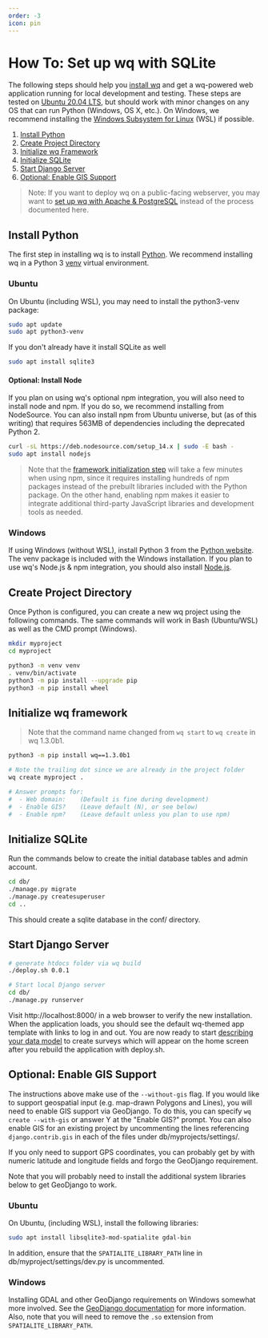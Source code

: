 ```yaml
---
order: -3
icon: pin
---
```


How To: Set up wq with SQLite
=============================

The following steps should help you [install wq] and get a wq-powered web application running for local development and testing.  These steps are tested on [Ubuntu 20.04 LTS][Ubuntu], but should work with minor changes on any OS that can run Python (Windows, OS X, etc.).  On Windows, we recommend installing the [Windows Subsystem for Linux][WSL] (WSL) if possible.

1. [Install Python](#install-python)
2. [Create Project Directory](#create-project-directory)
3. [Initialize wq Framework](#initialize-wq-framework)
4. [Initialize SQLite](#initialize-sqlite)
5. [Start Django Server](#start-django-server)
6. [Optional: Enable GIS Support](#optional-enable-gis-support)

> Note: If you want to deploy wq on a public-facing webserver, you may want to [set up wq with Apache & PostgreSQL][setup-ubuntu] instead of the process documented here.

## Install Python
The first step in installing wq is to install [Python].  We recommend installing wq in a Python 3 [venv] virtual environment.

### Ubuntu
On Ubuntu (including WSL), you may need to install the python3-venv package:

```bash
sudo apt update
sudo apt python3-venv
```
If you don't already have it install SQLite as well
```bash
sudo apt install sqlite3
```

#### Optional: Install Node

If you plan on using wq's optional npm integration, you will also need to install node and npm. If you do so, we recommend installing from NodeSource. You can also install npm from Ubuntu universe, but (as of this writing) that requires 563MB of dependencies including the deprecated Python 2.

```bash
curl -sL https://deb.nodesource.com/setup_14.x | sudo -E bash -
sudo apt install nodejs
```

> Note that the [framework initialization step](#initialize-wq-framework) will take a few minutes when using npm, since it requires installing hundreds of npm packages instead of the prebuilt libraries included with the Python package.  On the other hand, enabling npm makes it easier to integrate additional third-party JavaScript libraries and development tools as needed.

### Windows

If using Windows (without WSL), install Python 3 from the [Python website][Python].  The venv package is included with the Windows installation.  If you plan to use wq's Node.js & npm integration, you should also install [Node.js].

## Create Project Directory

Once Python is configured, you can create a new wq project using the following commands.  The same commands will work in Bash (Ubuntu/WSL) as well as the CMD prompt (Windows).

```bash
mkdir myproject
cd myproject

python3 -m venv venv
. venv/bin/activate
python3 -m pip install --upgrade pip
python3 -m pip install wheel
```

## Initialize wq framework

> Note that the command name changed from `wq start` to `wq create` in wq 1.3.0b1.

```bash
python3 -m pip install wq==1.3.0b1

# Note the trailing dot since we are already in the project folder
wq create myproject .

# Answer prompts for:
#  - Web domain:    (Default is fine during development)
#  - Enable GIS?    (Leave default (N), or see below)
#  - Enable npm?    (Leave default unless you plan to use npm)

```

## Initialize SQLite

Run the commands below to create the initial database tables and admin account.

```bash
cd db/
./manage.py migrate
./manage.py createsuperuser
cd ..
```

This should create a sqlite database in the conf/ directory.

## Start Django Server

```bash
# generate htdocs folder via wq build
./deploy.sh 0.0.1

# Start local Django server
cd db/
./manage.py runserver
```

Visit http://localhost:8000/ in a web browser to verify the new installation.  When the application loads, you should see the default wq-themed app template with links to log in and out.  You are now ready to start [describing your data model][data-model] to create surveys which will appear on the home screen after you rebuild the application with deploy.sh.

## Optional: Enable GIS Support

The instructions above make use of the `--without-gis` flag.  If you would like to support geospatial input (e.g. map-drawn Polygons and Lines), you will need to enable GIS support via GeoDjango.  To do this, you can specify `wq create --with-gis` or answer Y at the "Enable GIS?" prompt.  You can also enable GIS for an existing project by uncommenting the lines referencing `django.contrib.gis` in each of the files under db/myprojects/settings/.

If you only need to support GPS coordinates, you can probably get by with numeric latitude and longitude fields and forgo the GeoDjango requirement.

Note that you will probably need to install the additional system libraries below to get GeoDjango to work.

### Ubuntu

On Ubuntu, (including WSL), install the following libraries:

```bash
sudo apt install libsqlite3-mod-spatialite gdal-bin
```

In addition, ensure that the `SPATIALITE_LIBRARY_PATH` line in db/myproject/settings/dev.py is uncommented.

### Windows

Installing GDAL and other GeoDjango requirements on Windows somewhat more involved.  See the [GeoDjango documentation] for more information.  Also, note that you will need to remove the `.so` extension from `SPATIALITE_LIBRARY_PATH`.

[install wq]: ../overview/setup.md
[setup-ubuntu]: ./setup-wq-with-apache-postgresql.md
[Python]: https://python.org
[Node.js]: https://nodejs.org
[Ubuntu]: http://www.ubuntu.com/
[Debian]: https://www.debian.org/
[venv]: https://docs.python.org/3/library/venv.html
[data-model]: ./describe-your-data-model.md
[WSL]: https://docs.microsoft.com/en-us/windows/wsl/install-win10
[GeoDjango documentation]: https://docs.djangoproject.com/en/3.1/ref/contrib/gis/install/#windows
